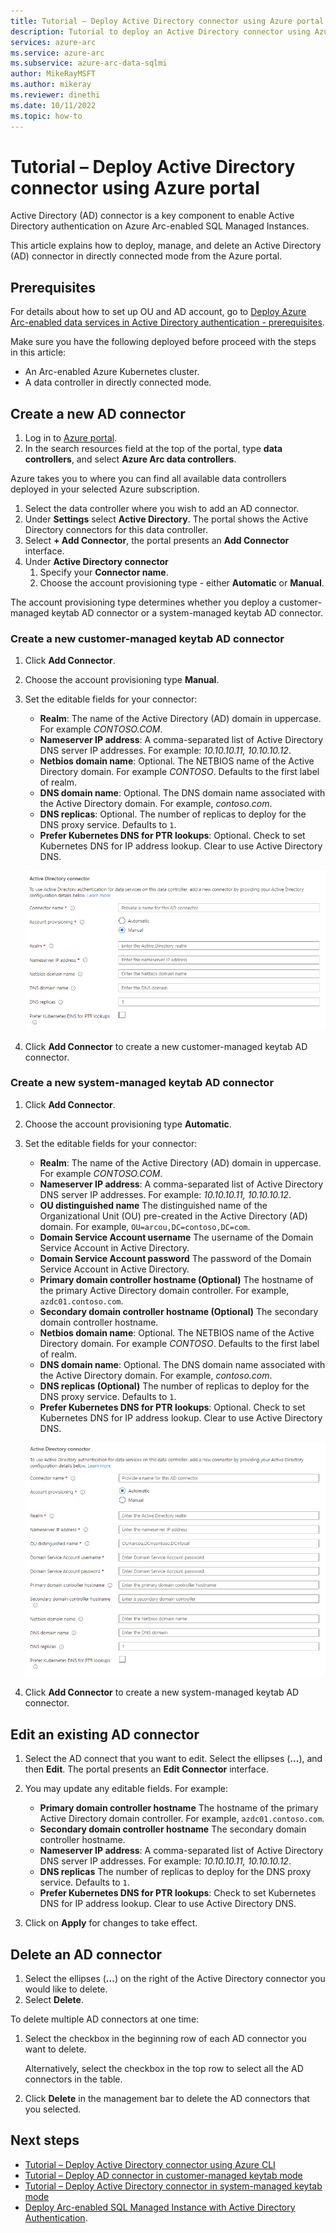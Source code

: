 ```yaml
---
title: Tutorial – Deploy Active Directory connector using Azure portal
description: Tutorial to deploy an Active Directory connector using Azure portal
services: azure-arc
ms.service: azure-arc
ms.subservice: azure-arc-data-sqlmi
author: MikeRayMSFT
ms.author: mikeray
ms.reviewer: dinethi
ms.date: 10/11/2022
ms.topic: how-to
---
```


# Tutorial – Deploy Active Directory connector using Azure portal

Active Directory (AD) connector is a key component to enable Active Directory authentication on Azure Arc-enabled SQL Managed Instances.

This article explains how to deploy, manage, and delete an Active Directory (AD) connector in directly connected mode from the Azure portal. 

## Prerequisites

For details about how to set up OU and AD account, go to [Deploy Azure Arc-enabled data services in Active Directory authentication - prerequisites](active-directory-prerequisites.md).

Make sure you have the following deployed before proceed with the steps in this article: 

- An Arc-enabled Azure Kubernetes cluster.
- A data controller in directly connected mode.

## Create a new AD connector

1. Log in to [Azure portal](https://portal.azure.com).
1. In the search resources field at the top of the portal, type **data controllers**, and select **Azure Arc data controllers**.

Azure takes you to where you can find all available data controllers deployed in your selected Azure subscription.

1. Select the data controller where you wish to add an AD connector.
1. Under **Settings** select **Active Directory**. The portal shows the Active Directory connectors for this data controller. 
1. Select **+ Add Connector**, the portal presents an **Add Connector** interface. 
1. Under **Active Directory connector**
    1. Specify your **Connector name**.
    2. Choose the account provisioning type - either **Automatic** or **Manual**.

The account provisioning type determines whether you deploy a customer-managed keytab AD connector or a system-managed keytab AD connector. 

### Create a new customer-managed keytab AD connector

1. Click **Add Connector**.
 
1. Choose the account provisioning type **Manual**.
 
1. Set the editable fields for your connector:
   - **Realm**: The name of the Active Directory (AD) domain in uppercase. For example *CONTOSO.COM*.
   - **Nameserver IP address**: A comma-separated list of Active Directory DNS server IP addresses. For example: *10.10.10.11, 10.10.10.12*.
   - **Netbios domain name**: Optional. The NETBIOS name of the Active Directory domain. For example *CONTOSO*. Defaults to the first label of realm.
   - **DNS domain name**: Optional. The DNS domain name associated with the Active Directory domain. For example, *contoso.com*.
   - **DNS replicas**: Optional. The number of replicas to deploy for the DNS proxy service. Defaults to `1`. 
   - **Prefer Kubernetes DNS for PTR lookups**: Optional. Check to set Kubernetes DNS for IP address lookup. Clear to use Active Directory DNS. 

   ![Screenshot of the portal interface to add customer managed keytab.](media/active-directory-deployment/add-ad-customer-managed-keytab-connector-portal.png)

1. Click **Add Connector** to create a new customer-managed keytab AD connector.

### Create a new system-managed keytab AD connector
1. Click **Add Connector**.
1. Choose the account provisioning type **Automatic**.
1. Set the editable fields for your connector:
   - **Realm**: The name of the Active Directory (AD) domain in uppercase. For example *CONTOSO.COM*.
   - **Nameserver IP address**: A comma-separated list of Active Directory DNS server IP addresses. For example: *10.10.10.11, 10.10.10.12*.
   - **OU distinguished name** The distinguished name of the Organizational Unit (OU) pre-created in the Active Directory (AD) domain. For example, `OU=arcou,DC=contoso,DC=com`.
   - **Domain Service Account username** The username of the Domain Service Account in Active Directory. 
   - **Domain Service Account password** The password of the Domain Service Account in Active Directory. 
   - **Primary domain controller hostname (Optional)** The hostname of the primary Active Directory domain controller. For example, `azdc01.contoso.com`.
   - **Secondary domain controller hostname (Optional)** The secondary domain controller hostname.
   - **Netbios domain name**: Optional. The NETBIOS name of the Active Directory domain. For example *CONTOSO*. Defaults to the first label of realm.
   - **DNS domain name**: Optional. The DNS domain name associated with the Active Directory domain. For example, *contoso.com*.
   - **DNS replicas (Optional)** The number of replicas to deploy for the DNS proxy service. Defaults to `1`. 
   - **Prefer Kubernetes DNS for PTR lookups**: Optional. Check to set Kubernetes DNS for IP address lookup. Clear to use Active Directory DNS.

   ![Screenshot of the portal interface to add system managed keytab.](media/active-directory-deployment/add-ad-system-managed-keytab-connector-portal.png)

1. Click **Add Connector** to create a new system-managed keytab AD connector.

## Edit an existing AD connector

1. Select the AD connect that you want to edit. Select the ellipses (**...**), and then **Edit**. The portal presents an **Edit Connector** interface. 

1. You may update any editable fields. For example:
   - **Primary domain controller hostname** The hostname of the primary Active Directory domain controller. For example, `azdc01.contoso.com`.
   - **Secondary domain controller hostname** The secondary domain controller hostname.
   - **Nameserver IP address**: A comma-separated list of Active Directory DNS server IP addresses. For example: *10.10.10.11, 10.10.10.12*.
   - **DNS replicas** The number of replicas to deploy for the DNS proxy service. Defaults to `1`. 
   - **Prefer Kubernetes DNS for PTR lookups**: Check to set Kubernetes DNS for IP address lookup. Clear to use Active Directory DNS.

1. Click on **Apply** for changes to take effect. 


## Delete an AD connector

1. Select the ellipses (**...**) on the right of the Active Directory connector you would like to delete.
1. Select **Delete**.

To delete multiple AD connectors at one time:

1. Select the checkbox in the beginning row of each AD connector you want to delete.

   Alternatively, select the checkbox in the top row to select all the AD connectors in the table.

1. Click **Delete** in the management bar to delete the AD connectors that you selected. 

## Next steps
* [Tutorial – Deploy Active Directory connector using Azure CLI](deploy-active-directory-connector-cli.md)
* [Tutorial – Deploy AD connector in customer-managed keytab mode](deploy-customer-managed-keytab-active-directory-connector.md)
* [Tutorial – Deploy Active Directory connector in system-managed keytab mode](deploy-system-managed-keytab-active-directory-connector.md)
* [Deploy Arc-enabled SQL Managed Instance with Active Directory Authentication](deploy-active-directory-sql-managed-instance.md).
